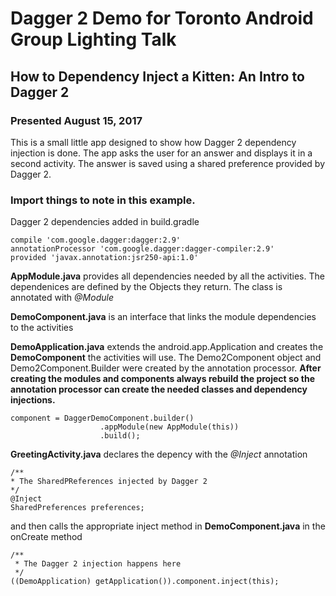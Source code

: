 # Dagger 2 Demo for Toronto Android Group Lighting Talk
## How to Dependency Inject a Kitten: An Intro to Dagger 2
### Presented August 15, 2017

This is a small little app designed to show how Dagger 2 dependency 
injection is done. The app asks the user for an answer and displays 
it in a second activity. The answer is saved using a shared preference 
provided by Dagger 2.

### Import things to note in this example.

Dagger 2 dependencies added in build.gradle
```
compile 'com.google.dagger:dagger:2.9'
annotationProcessor 'com.google.dagger:dagger-compiler:2.9'
provided 'javax.annotation:jsr250-api:1.0'
```

**AppModule.java** provides all dependencies needed by all the activities. The 
dependenices are defined by the Objects they return. The class is annotated 
with *@Module*

**DemoComponent.java** is an interface that links the module dependencies to 
the activities

**DemoApplication.java** extends the android.app.Application and creates
the **DemoComponent** the activities will use. The Demo2Component object
and Demo2Component.Builder were created by the annotation processor. **After 
creating the modules and components always rebuild the project so the 
annotation processor can create the needed classes and dependency 
injections.**
```
component = DaggerDemoComponent.builder()
                    .appModule(new AppModule(this))
                    .build();
```

**GreetingActivity.java** declares the depency with the *@Inject* 
annotation
```
/**
* The SharedPReferences injected by Dagger 2
*/
@Inject
SharedPreferences preferences;
```
and then calls the appropriate inject method in **DemoComponent.java**
in the onCreate method
```
/**
 * The Dagger 2 injection happens here
 */
((DemoApplication) getApplication()).component.inject(this);
```

